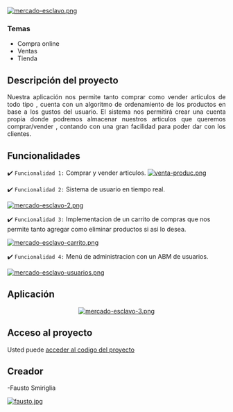 [![mercado-esclavo.png](https://i.postimg.cc/T3b41XDN/mercado-esclavo.png)](https://postimg.cc/RWMRpyGw)


### Temas

- Compra online
- Ventas
- Tienda

## Descripción del proyecto

<p align="justify">
 Nuestra aplicación nos permite tanto comprar como vender articulos de todo tipo , cuenta con un algoritmo de ordenamiento de los productos en base a los gustos del usuario.
 El sistema nos permitirá crear una cuenta propia donde podremos almacenar nuestros articulos que queremos comprar/vender , contando con una gran facilidad para poder dar con los clientes.
</p>





## Funcionalidades

:heavy_check_mark: `Funcionalidad 1:` Comprar y vender articulos.
[![venta-produc.png](https://i.postimg.cc/FzbkKp4B/venta-produc.png)](https://postimg.cc/Wq31WMtG)


:heavy_check_mark: `Funcionalidad 2:` Sistema de usuario en tiempo real.


[![mercado-esclavo-2.png](https://i.postimg.cc/qRSdWH6s/mercado-esclavo-2.png)](https://postimg.cc/5YBGFG3y)


:heavy_check_mark: `Funcionalidad 3:` Implementacion de un carrito de compras que nos permite tanto agregar como eliminar productos si asi lo desea.


[![mercado-esclavo-carrito.png](https://i.postimg.cc/g0BV9gzy/mercado-esclavo-carrito.png)](https://postimg.cc/R3K6KQnq)


:heavy_check_mark: `Funcionalidad 4:` Menú de administracion con un ABM de usuarios.


[![mercado-esclavo-usuarios.png](https://i.postimg.cc/qMLCV1Qt/mercado-esclavo-usuarios.png)](https://postimg.cc/JGshjcfm)




## Aplicación

<div align="center">

[![mercado-esclavo-3.png](https://i.postimg.cc/3JhqNwhy/mercado-esclavo-3.png)](https://postimg.cc/qgmwZ4z0)

  </div>



## Acceso al proyecto

Usted puede [acceder al codigo del proyecto](https://github.com/Smiriglia/parcial_uno_labo_2)



## Creador
-Fausto Smiriglia


[![fausto.jpg](https://i.postimg.cc/BQdBbYHm/fausto.jpg)](https://postimg.cc/TpJDHckb)
